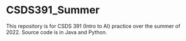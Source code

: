 # CSDS391_Summer
This repository is for CSDS 391 (Intro to AI) practice over the summer of 2022. Source code is in Java and Python.
